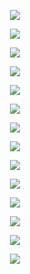 <p align="center">
  <img src="https://github.com/Orthogonal-Research-Lab/Meta-brain-Models/blob/master/MMEV/Slides/Slide27.png"><BR> 
</p>  
<p align="center">
  <img src="https://github.com/Orthogonal-Research-Lab/Meta-brain-Models/blob/master/MMEV/Slides/Slide28.png"><BR> 
</p>  
<p align="center">
  <img src="https://github.com/Orthogonal-Research-Lab/Meta-brain-Models/blob/master/MMEV/Slides/Slide29.png"><BR> 
</p>  
<p align="center">
  <img src="https://github.com/Orthogonal-Research-Lab/Meta-brain-Models/blob/master/MMEV/Slides/Slide30.png"><BR> 
</p>  
<p align="center">
  <img src="https://github.com/Orthogonal-Research-Lab/Meta-brain-Models/blob/master/MMEV/Slides/Slide31.png"><BR> 
</p>
<p align="center">
  <img src="https://github.com/Orthogonal-Research-Lab/Meta-brain-Models/blob/master/MMEV/Slides/Slide32.png"><BR> 
</p>  
<p align="center">
  <img src="https://github.com/Orthogonal-Research-Lab/Meta-brain-Models/blob/master/MMEV/Slides/Slide33.png"><BR> 
</p>  
<p align="center">
  <img src="https://github.com/Orthogonal-Research-Lab/Meta-brain-Models/blob/master/MMEV/Slides/Slide34.png"><BR> 
</p>  
<p align="center">
  <img src="https://github.com/Orthogonal-Research-Lab/Meta-brain-Models/blob/master/MMEV/Slides/Slide35.png"><BR> 
</p>  
<p align="center">
  <img src="https://github.com/Orthogonal-Research-Lab/Meta-brain-Models/blob/master/MMEV/Slides/Slide36.png"><BR> 
</p>
<p align="center">
  <img src="https://github.com/Orthogonal-Research-Lab/Meta-brain-Models/blob/master/MMEV/Slides/Slide37.png"><BR> 
</p>  
<p align="center">
  <img src="https://github.com/Orthogonal-Research-Lab/Meta-brain-Models/blob/master/MMEV/Slides/Slide38.png"><BR> 
</p>  
<p align="center">
  <img src="https://github.com/Orthogonal-Research-Lab/Meta-brain-Models/blob/master/MMEV/Slides/Slide39.png"><BR> 
</p>  
<p align="center">
  <img src="https://github.com/Orthogonal-Research-Lab/Meta-brain-Models/blob/master/MMEV/Slides/Slide40.png"><BR> 
</p>
